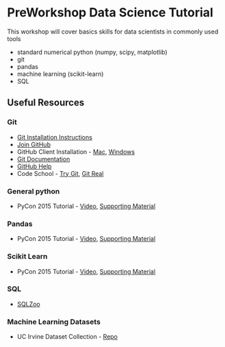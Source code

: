 # PreWorkshop Data Science Tutorial

This workshop will cover basics skills for data scientists in commonly used tools
 - standard numerical python (numpy, scipy, matplotlib)
 - git
 - pandas
 - machine learning (scikit-learn)
 - SQL


## Useful Resources

### Git ###
- [Git Installation Instructions](http://git-scm.com/book/en/v2/Getting-Started-Installing-Git)
- [Join GitHub](https://github.com/join)
- GitHub Client Installation - [Mac](https://mac.github.com/), [Windows](https://windows.github.com/)
- [Git Documentation](http://git-scm.com/doc)
- [GitHub Help](https://help.github.com/)
- Code School - [Try Git](https://try.github.io), [Git Real](http://gitreal.codeschool.com/)

### General python
- PyCon 2015 Tutorial - [Video](https://www.youtube.com/watch?v=L4Hbv4ugUWk), [Supporting Material](https://github.com/sarguido/hands-on-analysis-python)

### Pandas
 - PyCon 2015 Tutorial - [Video](http://pyvideo.org/video/3395/pandas-from-the-ground-up), [Supporting Material](https://github.com/brandon-rhodes/pycon-pandas-tutorial)

### Scikit Learn
 - PyCon 2015 Tutorial - [Video](http://pyvideo.org/video/3429/machine-learning-with-scikit-learn-i), [Supporting Material](https://github.com/jakevdp/sklearn_pycon2015)

### SQL
 - [SQLZoo](http://sqlzoo.net/)

### Machine Learning Datasets
 - UC Irvine Dataset Collection - [Repo](https://archive.ics.uci.edu/ml/datasets.html)
